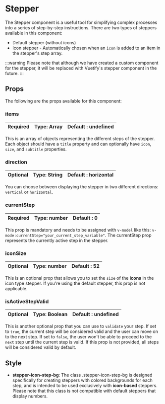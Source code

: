# Stepper

The Stepper component is a useful tool for simplifying complex processes into a series of step-by-step instructions. There are two types of steppers available in this component:

- Default stepper (without icons)
- Icon stepper - Automatically chosen when an `icon` is added to an item in the stepper's step array.

:::warning
Please note that although we have created a custom component for the stepper, it will be replaced with Vuetify's stepper component in the future.
:::

## Props

The following are the props available for this component:

### items

 | Required | Type: Array | Default : undefined |
 | -------- | -------- | -------- |

  This is an array of objects representing the different steps of the stepper. Each object should have a `title` property and can optionally have `icon`, `size`, and `subtitle` properties.

### direction

 | Optional | Type: String | Default : horizontal |
 | -------- | -------- | -------- |

  You can choose between displaying the stepper in two different directions: `vertical` or `horizontal`.

### currentStep

 | Required | Type: number | Default : 0 |
 | -------- | -------- | -------- |

This prop is mandatory and needs to be assigned with `v-model` like this: `v-mode:currentStep="your_current_step_variable"`. The currentStep prop represents the currently active step in the stepper.

### iconSize

 | Optional | Type: number| Default : 52 |
 | -------- | -------- | -------- |

This is an optional prop that allows you to set the `size` of the **icons** in the icon type stepper. If you're using the default stepper, this prop is not applicable.

### isActiveStepValid

 | Optional | Type: Boolean | Default : undefined |
 | -------- | -------- | -------- |

 This is another optional prop that you can use to `validate` your step. If set to `true`, the current step will be considered valid and the user can move on to the next step. If set to `false`, the user won't be able to proceed to the `next` step until the current step is valid. If this prop is not provided, all steps will be considered valid by default.

## Style

- **stepper-icon-step-bg**: The class .stepper-icon-step-bg is designed specifically for creating steppers with colored backgrounds for each step, and is intended to be used exclusively with **icon-based** steppers. Please note that this class is not compatible with default steppers that display numbers.
